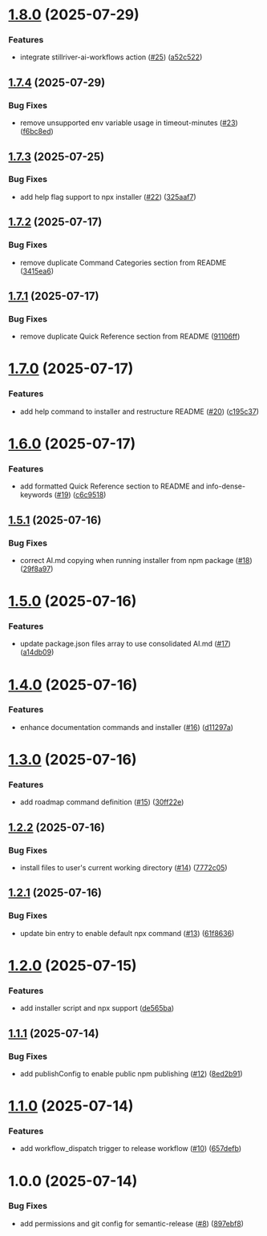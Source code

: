 # [1.8.0](https://github.com/stillrivercode/idk/compare/v1.7.4...v1.8.0) (2025-07-29)


### Features

* integrate stillriver-ai-workflows action ([#25](https://github.com/stillrivercode/idk/issues/25)) ([a52c522](https://github.com/stillrivercode/idk/commit/a52c52219761b611a0094ee3e5260265b7d3194a))

## [1.7.4](https://github.com/stillrivercode/idk/compare/v1.7.3...v1.7.4) (2025-07-29)


### Bug Fixes

* remove unsupported env variable usage in timeout-minutes ([#23](https://github.com/stillrivercode/idk/issues/23)) ([f6bc8ed](https://github.com/stillrivercode/idk/commit/f6bc8eda5dc7903ec13e23d108f811e5ccb2c11c))

## [1.7.3](https://github.com/stillrivercode/idk/compare/v1.7.2...v1.7.3) (2025-07-25)


### Bug Fixes

* add help flag support to npx installer ([#22](https://github.com/stillrivercode/idk/issues/22)) ([325aaf7](https://github.com/stillrivercode/idk/commit/325aaf79872652529aff94ecad435635cb54eea0))

## [1.7.2](https://github.com/stillrivercode/idk/compare/v1.7.1...v1.7.2) (2025-07-17)


### Bug Fixes

* remove duplicate Command Categories section from README ([3415ea6](https://github.com/stillrivercode/idk/commit/3415ea657963ba82cbbde334a7a803608e8430b2))

## [1.7.1](https://github.com/stillrivercode/idk/compare/v1.7.0...v1.7.1) (2025-07-17)


### Bug Fixes

* remove duplicate Quick Reference section from README ([91106ff](https://github.com/stillrivercode/idk/commit/91106ff0aad4f3969844d9794066a26728404dfa))

# [1.7.0](https://github.com/stillrivercode/idk/compare/v1.6.0...v1.7.0) (2025-07-17)


### Features

* add help command to installer and restructure README ([#20](https://github.com/stillrivercode/idk/issues/20)) ([c195c37](https://github.com/stillrivercode/idk/commit/c195c37804b75aaa7e03e637defbc2c03caa1972))

# [1.6.0](https://github.com/stillrivercode/idk/compare/v1.5.1...v1.6.0) (2025-07-17)


### Features

* add formatted Quick Reference section to README and info-dense-keywords ([#19](https://github.com/stillrivercode/idk/issues/19)) ([c6c9518](https://github.com/stillrivercode/idk/commit/c6c951811b33c970c3c2513326f5c5a3643bbc62))

## [1.5.1](https://github.com/stillrivercode/idk/compare/v1.5.0...v1.5.1) (2025-07-16)


### Bug Fixes

* correct AI.md copying when running installer from npm package ([#18](https://github.com/stillrivercode/idk/issues/18)) ([29f8a97](https://github.com/stillrivercode/idk/commit/29f8a97eb8717f4ce60b494722ff4a1617654968))

# [1.5.0](https://github.com/stillrivercode/idk/compare/v1.4.0...v1.5.0) (2025-07-16)


### Features

* update package.json files array to use consolidated AI.md ([#17](https://github.com/stillrivercode/idk/issues/17)) ([a14db09](https://github.com/stillrivercode/idk/commit/a14db09fef164f27ea822dc3c467c8da57e0fd96))

# [1.4.0](https://github.com/stillrivercode/idk/compare/v1.3.0...v1.4.0) (2025-07-16)


### Features

* enhance documentation commands and installer ([#16](https://github.com/stillrivercode/idk/issues/16)) ([d11297a](https://github.com/stillrivercode/idk/commit/d11297ada4ab09782a93041695acfbb95ee56c93))

# [1.3.0](https://github.com/stillrivercode/idk/compare/v1.2.2...v1.3.0) (2025-07-16)


### Features

* add roadmap command definition ([#15](https://github.com/stillrivercode/idk/issues/15)) ([30ff22e](https://github.com/stillrivercode/idk/commit/30ff22ebc1b63493e565b430bc3071e02b5dbb4d))

## [1.2.2](https://github.com/stillrivercode/idk/compare/v1.2.1...v1.2.2) (2025-07-16)


### Bug Fixes

* install files to user's current working directory ([#14](https://github.com/stillrivercode/idk/issues/14)) ([7772c05](https://github.com/stillrivercode/idk/commit/7772c05598ef2eee810ad9d22822faeb9e5ea505))

## [1.2.1](https://github.com/stillrivercode/idk/compare/v1.2.0...v1.2.1) (2025-07-16)


### Bug Fixes

* update bin entry to enable default npx command ([#13](https://github.com/stillrivercode/idk/issues/13)) ([61f8636](https://github.com/stillrivercode/idk/commit/61f8636d8b7aa9177af508b60d21c849f53add09))

# [1.2.0](https://github.com/stillrivercode/idk/compare/v1.1.1...v1.2.0) (2025-07-15)


### Features

* add installer script and npx support ([de565ba](https://github.com/stillrivercode/idk/commit/de565ba2d5df10c7a0342538b475397d6cf867c4))

## [1.1.1](https://github.com/stillrivercode/idk/compare/v1.1.0...v1.1.1) (2025-07-14)


### Bug Fixes

* add publishConfig to enable public npm publishing ([#12](https://github.com/stillrivercode/idk/issues/12)) ([8ed2b91](https://github.com/stillrivercode/idk/commit/8ed2b91381a69fd70357112f4e3220c6d4a18dae))

# [1.1.0](https://github.com/stillrivercode/idk/compare/v1.0.0...v1.1.0) (2025-07-14)


### Features

* add workflow_dispatch trigger to release workflow ([#10](https://github.com/stillrivercode/idk/issues/10)) ([657defb](https://github.com/stillrivercode/idk/commit/657defb7cd4a93cbf96c6e31bb82ae04fd70375d))

# 1.0.0 (2025-07-14)


### Bug Fixes

* add permissions and git config for semantic-release ([#8](https://github.com/stillrivercode/idk/issues/8)) ([897ebf8](https://github.com/stillrivercode/idk/commit/897ebf858a9f503e4e48d7032aedb7cc08bf42dc))
